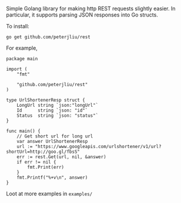 Simple Golang library for making http REST requests slightly easier. In particular, it supports parsing JSON responses into Go structs.

To install:

```
go get github.com/peterjliu/rest
```


For example, 
```
package main

import (
	"fmt"

	"github.com/peterjliu/rest"
)

type UrlShortenerResp struct {
	LongUrl string `json:"longUrl"`
	Id      string `json: "id"`
	Status  string `json: "status"`
}

func main() {
	// Get short url for long url
	var answer UrlShortenerResp
	url := "https://www.googleapis.com/urlshortener/v1/url?shortUrl=http://goo.gl/fbsS"
	err := rest.Get(url, nil, &answer)
	if err != nil {
		fmt.Print(err)
	}
	fmt.Printf("%+v\n", answer)
}
```

Loot at more examples in `examples/`
